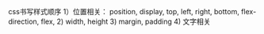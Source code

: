 css书写样式顺序
1）位置相关： position, display, top, left, right, bottom, flex-direction, flex,
2) width, height 
3) margin, padding
4) 文字相关 